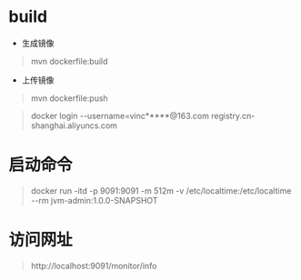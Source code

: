 

# build 
- 生成镜像
> mvn dockerfile:build
- 上传镜像
> mvn dockerfile:push

> docker login --username=vinc*****@163.com registry.cn-shanghai.aliyuncs.com


# 启动命令
> docker run -itd -p 9091:9091 -m 512m -v /etc/localtime:/etc/localtime --rm jvm-admin:1.0.0-SNAPSHOT

# 访问网址
> http://localhost:9091/monitor/info
